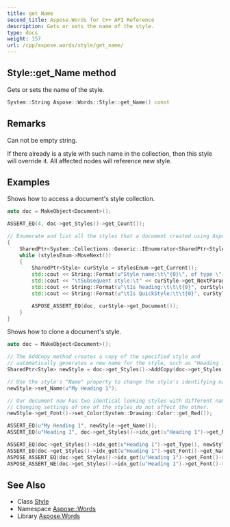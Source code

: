 ```yaml
---
title: get_Name
second_title: Aspose.Words for C++ API Reference
description: Gets or sets the name of the style.
type: docs
weight: 157
url: /cpp/aspose.words/style/get_name/
---
```

## Style::get_Name method


Gets or sets the name of the style.

```cpp
System::String Aspose::Words::Style::get_Name() const
```

## Remarks


Can not be empty string.

If there already is a style with such name in the collection, then this style will override it. All affected nodes will reference new style.

## Examples



Shows how to access a document's style collection. 
```cpp
auto doc = MakeObject<Document>();

ASSERT_EQ(4, doc->get_Styles()->get_Count());

// Enumerate and list all the styles that a document created using Aspose.Words contains by default.
{
    SharedPtr<System::Collections::Generic::IEnumerator<SharedPtr<Style>>> stylesEnum = doc->get_Styles()->GetEnumerator();
    while (stylesEnum->MoveNext())
    {
        SharedPtr<Style> curStyle = stylesEnum->get_Current();
        std::cout << String::Format(u"Style name:\t\"{0}\", of type \"{1}\"", curStyle->get_Name(), curStyle->get_Type()) << std::endl;
        std::cout << "\tSubsequent style:\t" << curStyle->get_NextParagraphStyleName() << std::endl;
        std::cout << String::Format(u"\tIs heading:\t\t\t{0}", curStyle->get_IsHeading()) << std::endl;
        std::cout << String::Format(u"\tIs QuickStyle:\t\t{0}", curStyle->get_IsQuickStyle()) << std::endl;

        ASPOSE_ASSERT_EQ(doc, curStyle->get_Document());
    }
}
```


Shows how to clone a document's style. 
```cpp
auto doc = MakeObject<Document>();

// The AddCopy method creates a copy of the specified style and
// automatically generates a new name for the style, such as "Heading 1_0".
SharedPtr<Style> newStyle = doc->get_Styles()->AddCopy(doc->get_Styles()->idx_get(u"Heading 1"));

// Use the style's "Name" property to change the style's identifying name.
newStyle->set_Name(u"My Heading 1");

// Our document now has two identical looking styles with different names.
// Changing settings of one of the styles do not affect the other.
newStyle->get_Font()->set_Color(System::Drawing::Color::get_Red());

ASSERT_EQ(u"My Heading 1", newStyle->get_Name());
ASSERT_EQ(u"Heading 1", doc->get_Styles()->idx_get(u"Heading 1")->get_Name());

ASSERT_EQ(doc->get_Styles()->idx_get(u"Heading 1")->get_Type(), newStyle->get_Type());
ASSERT_EQ(doc->get_Styles()->idx_get(u"Heading 1")->get_Font()->get_Name(), newStyle->get_Font()->get_Name());
ASPOSE_ASSERT_EQ(doc->get_Styles()->idx_get(u"Heading 1")->get_Font()->get_Size(), newStyle->get_Font()->get_Size());
ASPOSE_ASSERT_NE(doc->get_Styles()->idx_get(u"Heading 1")->get_Font()->get_Color(), newStyle->get_Font()->get_Color());
```

## See Also

* Class [Style](../)
* Namespace [Aspose::Words](../../)
* Library [Aspose.Words](../../../)
